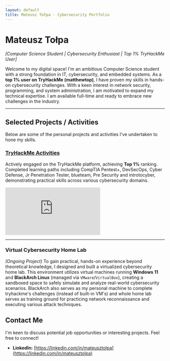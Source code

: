 ```yaml
---
layout: default
title: Mateusz Tołpa - Cybersecurity Portfolio
---
```


# Mateusz Tołpa
*[Computer Science Student | Cybersecurity Enthusiast | Top 1% TryHackMe User]*

Welcome to my digital space! I'm an ambitious Computer Science student with a strong foundation in IT, cybersecurity, and embedded systems. As a **top 1% user on TryHackMe (matthewtop)**, I have proven my skills in hands-on cybersecurity challenges. With a keen interest in network security, programming, and system administration, I am motivated to expand my technical expertise. I am available full-time and ready to embrace new challenges in the industry.

---

## Selected Projects / Activities

Below are some of the personal projects and activities I've undertaken to hone my skills.

### [TryHackMe Activities](https://tryhackme.com/p/matthewtop)

Actively engaged on the TryHackMe platform, achieving **Top 1%** ranking. Completed learning paths including CompTIA Pentest+, DevSecOps, Cyber Defense, Jr Penetration Tester, blueteam, Pre Security and introtocyber, demonstrating practical skills across various cybersecurity domains.

<iframe src="https://tryhackme.com/api/v2/badges/public-profile?userPublicId=347389" style='border:none;'></iframe>

***

### Virtual Cybersecurity Home Lab 

*(Ongoing Project)* To gain practical, hands-on experience beyond theoretical knowledge, I designed and built a virtualized cybersecurity home lab. This environment utilizes virtual machines running **Windows 11** and **BlackArch Linux** (managed via `VMware`/`VirtualBox`), creating a sandboxed space to safely simulate and analyze real-world cybersecurity scenarios. BlackArch also serves as my personal machine to complete tryhackme's challenges (instead of built-in VM's) and whole home lab serves as training ground for practicing network reconnaissance and executing various attack techniques.


## Contact Me

I'm keen to discuss potential job opportunities or interesting projects. Feel free to connect!

*   **LinkedIn:** [https://linkedin.com/in/mateusztolpa](https://linkedin.com/in/mateusztolpa)